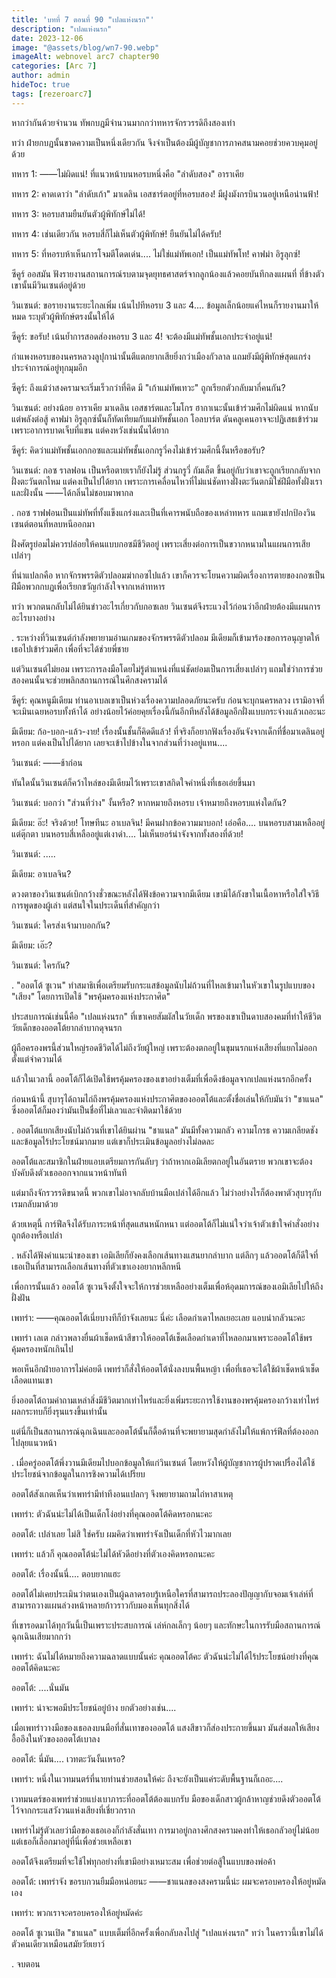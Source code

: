 ```yaml
---
title: 'บทที่ 7 ตอนที่ 90 "เปลแห่งนรก"'
description: "เปลแห่งนรก"
date: 2023-12-06
image: "@assets/blog/wn7-90.webp"
imageAlt: webnovel arc7 chapter90
categories: [Arc 7]
author: admin
hideToc: true
tags: [rezeroarc7]
---
```

หากว่ากันด้วยจำนวน ทัพกบฎมีจำนวนมากกว่าทหารจักรวรรดิถึงสองเท่า

ทว่า ฝ่ายกบฏนั้นขาดความเป็นหนึ่งเดียวกัน จึงจำเป็นต้องมีผู้บัญชาการภาคสนามคอยช่วยควบคุมอยู่ด้วย

ทหาร 1: ――ไม่ผิดแน่! ที่แนวหน้าบนหอรบหนึ่งคือ "ลำดับสอง" อาราเคีย

ทหาร 2: คาดเดาว่า "ลำดับเก้า" มาเดลิน เอสชาร์ตอยู่ที่หอรบสอง! มีฝูงมังกรบินวนอยู่เหนือน่านฟ้า!

ทหาร 3: หอรบสามยืนยันตัวผู้พิทักษ์ไม่ได้!

ทหาร 4: เช่นเดียวกัน หอรบสี่ก็ไม่เห็นตัวผู้พิทักษ์! ยืนยันไม่ได้ครับ!

ทหาร 5: ที่หอรบห้าเห็นการโจมตีโดดเด่น.... ไม่ใช่แม่ทัพเอก! เป็นแม่ทัพโท! คาฟม่า อิรูลุกซ์!

ซีคูร์ ออสมัน ฟังรายงานสถานการณ์รบตามจุดยุทธศาสตร์จากลูกน้องแล้วคอยบันทึกลงแผนที่ ที่ข้างตัวเขานั้นมีวินเซนต์อยู่ด้วย

วินเซนต์: ขอรายงานระยะไกลเพิ่ม เน้นไปทีหอรบ 3 และ 4.... ข้อมูลเล็กน้อยแค่ไหนก็รายงานมาให้หมด ระบุตัวผู้พิทักษ์ตรงนั้นให้ได้

ซีคูร์: ขอรับ! เน้นย้ำการสอดส่องหอรบ 3 และ 4! จะต้องมีแม่ทัพชั้นเอกประจำอยู่แน่!

กำแพงหอรบของนครหลวงลูปุกาน่านั้นตีแตกยากเสียยิ่งกว่าเมืองกัวลาล แถมยังมีผู้พิทักษ์สุดแกร่งประจำการณ์อยู่ทุกมุมอีก

ซีคูร์: ถึงแม้ว่าสงครามจะเริ่มเร็วกว่าที่คิด มี "เก้าแม่ทัพเทวะ" ถูกเรียกตัวกลับมากี่คนกัน?

วินเซนต์: อย่างน้อย อาราเคีย มาเดลิน เอสชาร์ตและโมโกร ฮากาเนะนั้นเข้าร่วมศึกไม่ผิดแน่ หากนับแต่พลังต่อสู้ คาฟม่า อิรูลุกซ์นั้นก็ทัดเทียมกับแม่ทัพชั้นเอก โอลบาร์ต ดันคลูเคนอาจจะปฏิเสธเข้าร่วมเพราะอาการบาดเจ็บที่แขน แต่คงหวังเช่นนั้นได้ยาก

ซีคูร์: คิดว่าแม่ทัพชั้นเอกกอซและแม่ทัพชั้นเอกกรูวี่คงไม่เข้าร่วมศึกนี้งั้นหรือขอรับ?

วินเซนต์: กอซ ราลฟอน เป็นหรือตายเราก็ยังไม่รู้ ส่วนกรูวี่ กัมเล็ต ขึ้นอยู่กับว่าเขาจะถูกเรียกกลับจากฝั่งตะวันตกไหม แต่คงเป็นไปได้ยาก เพราะการเคลื่อนไหวที่ไม่แน่ชัดทางฝั่งตะวันตกมิใช่ฝีมือทั้งฝั่งเราและฝั่งนั้น ――ได้กลิ่นไม่ชอบมาพากล

.
กอซ ราฟฟอนเป็นแม่ทัพที่ทั้งแข็งแกร่งและเป็นที่เคารพนับถือของเหล่าทหาร แถมเขายังปกป้องวินเซนต์ตอนที่หลบหนีออกมา

ฝั่งศัตรูย่อมไม่ควรปล่อยให้คนแบบกอซมีชีวิตอยู่ เพราะเสี่ยงต่อการเป็นขวากหนามในแผนการเสียเปล่าๆ

ที่น่าแปลกคือ หากจักรพรรดิตัวปลอมฆ่ากอซไปแล้ว เขาก็ควรจะโยนความผิดเรื่องการตายของกอซเป็นฝีมือพวกกบฏเพื่อเรียกขวัญกำลังใจจากเหล่าทหาร

ทว่า พวกตนกลับไม่ได้ยินข่าวอะไรเกี่ยวกับกอซเลย วินเซนต์จึงระแวงไว้ก่อนว่าอีกฝ่ายต้องมีแผนการอะไรบางอย่าง

.
ระหว่างที่วินเซนต์กำลังพยายามอ่านเกมของจักรพรรดิตัวปลอม มีเดียมก็เข้ามาร้องขอการอนุญาตให้เธอไปเข้าร่วมศึก เพื่อที่จะได้ช่วยพี่ชาย

แต่วินเซนต์ไม่ยอม เพราะการลงมือโดยไม่รู้ตำแหน่งที่แน่ชัดย่อมเป็นการเสี่ยงเปล่าๆ แถมใช่ว่าการช่วยสองคนนั้นจะช่วยพลิกสถานการณ์ในศึกสงครามได้

ซีคูร์: คุณหนูมีเดียม ท่านอาเบลเขาเป็นห่วงเรื่องความปลอดภัยนะครับ ก่อนจะบุกนครหลวง เรามิอาจที่จะเมินเฉยหอรบทั้งห้าได้ อย่างน้อยไว้ค่อยคุยเรื่องนี้กันอีกทีหลังได้ข้อมูลอีกฝั่งแบบกระจ่างแล้วเถอะนะ

มีเดียม: ก้อ-บอก-แล้ว-งาย! เรื่องนั้นชั้นก็คิดดีแล้ว! ที่จริงก็อยากฟังเรื่องอันจังจากเด็กที่ชื่อมาเดลินอยู่หรอก แต่คงเป็นไปได้ยาก เลยจะเข้าไปข้างในจากส่วนที่ว่างอยู่แทน....

วินเซนต์: ――ช้าก่อน

ทันใดนั้นวินเซนต์ก็คว้าไหล่ของมีเดียมไว้เพราะเขาสกิดใจคำหนึ่งที่เธอเอ่ยขึ้นมา

วินเซนต์: บอกว่า "ส่วนที่ว่าง" งั้นหรือ? หากหมายถึงหอรบ เจ้าหมายถึงหอรบแห่งใดกัน?

มีเดียม: อ๊ะ! จริงด้วย! โทษทีนะ อาเบลจิน! มีคนฝากข้อความมาบอก! เอ่อคือ.... บนหอรบสามเหลืออยู่แต่ตุ๊กตา บนหอรบสี่เหลืออยู่แต่เงาดำ.... ไม่เห็นยอร์น่าจังจากทั้งสองที่ด้วย!

วินเซนต์: .....

มีเดียม: อาเบลจิน?

ดวงตาของวินเซนต์เบิกกว้างชั่วขณะหลังได้ฟังข้อความจากมีเดียม เขามิได้กังขาในเนื้อหาหรือใส่ใจวิธีการพูดของผู้เล่า แต่สนใจในประเด็นที่สำคัญกว่า

วินเซนต์: ใครส่งเจ้ามาบอกกัน?

มีเดียม: เอ๊ะ?

วินเซนต์: ใครกัน?

.
"ออตโต้ ซูเวน" ทำสมาธิเพื่อเตรียมรับกระแสข้อมูลนับไม่ถ้วนที่ไหลเข้ามาในหัวเขาในรูปแบบของ "เสียง" โดยการเปิดใช้ "พรคุ้มครองแห่งประกาศิต"

ประสบการณ์เช่นนี้คือ "เปลแห่งนรก" ที่เขาเคยสัมผัสในวัยเด็ก พรของเขาเป็นดาบสองคมที่ทำให้ชีวิตวัยเด็กของออตโต้ยากลำบากดุจนรก

ผู้ถือครองพรนี้ส่วนใหญ่รอดชีวิตได้ไม่ถึงวัยผู้ใหญ่ เพราะต้องตกอยู่ในขุมนรกแห่งเสียงที่แยกไม่ออกตั้งแต่จำความได้

แล้วในเวลานี้ ออตโต้ก็ได้เปิดใช้พรคุ้มครองของเขาอย่างเต็มที่เพื่อดึงข้อมูลจากเปลแห่งนรกอีกครั้ง

ก่อนหน้านี้ สุบารุได้ถามไถ่ถึงพรคุ้มครองแห่งประกาศิตของออตโต้และตั้งชื่อเล่นให้กับมันว่า "ชาแนล" ซึ่งออตโต้ก็มองว่ามันเป็นชื่อที่ไม่เลวและจำติดมาใช้ด้วย

.
ออตโต้แยกเสียงนับไม่ถ้วนที่เขาได้ยินผ่าน "ชาแนล" มันมีทั้งความกลัว ความโกรธ ความเกลียดชังและข้อมูลไร้ประโยชน์มากมาย แต่เขาก็ประเมินข้อมูลอย่างไม่ลดละ

ออตโต้และสมาชิกในฝ่ายแอบเตรียมการกันลับๆ ว่าถ้าหากเอมิเลียตกอยู่ในอันตราย พวกเขาจะต้องบังคับดึงตัวเธอออกจากแนวหน้าทันที

แต่มาถึงจักรวรรดิขนาดนี้ พวกเขาไม่อาจกลับบ้านมือเปล่าได้อีกแล้ว ไม่ว่าอย่างไรก็ต้องพาตัวสุบารุกับเรมกลับมาด้วย

ด้วยเหตุนี้ การ์ฟีลจึงได้รับภาระหน้าที่สุดแสนหนักหนา แต่ออตโต้ก็ไม่แน่ใจว่าเจ้าตัวเข้าใจคำสั่งอย่างถูกต้องหรือเปล่า

.
หลังได้ฟังคำแนะนำของเขา เอมิเลียก็ยังคงเลือกเส้นทางแสนยากลำบาก แต่ลึกๆ แล้วออตโต้ก็ดีใจที่เธอเป็นที่สามารถเลือกเส้นทางที่ตัวเขาเองอยากหลีกหนี

เพื่อการนั้นแล้ว ออตโต้ ซูเวนจึงตั้งใจจะให้การช่วยเหลืออย่างเต็มเพื่อห้อุดมการณ์ของเอมิเลียไปให้ถึงฝั่งฝัน

เพทร่า: ――คุณออตโต้เนี่ยบางทีก็บ้าจังเลยนะ นี่ค่ะ เลือดกำเดาไหลเยอะเลย แอบน่ากลัวนะคะ

เพทร่า เลเต กล่าวพลางยื่นผ้าเช็ดหน้าสีขาวให้ออตโต้เช็ดเลือดกำเดาที่ไหลอกมาเพราะออตโต้ใช้พรคุ้มครองหนักเกินไป

พอเห็นอีกฝ่ายอาการไม่ค่อยดี เพทร่าก็สั่งให้ออตโต้นั่งลงบนพื้นหญ้า เพื่อที่เธอจะได้ใช้ผ้าเช็ดหน้าเช็ดเลือดแทนเขา

ยิ่งออตโต้ถามคำถามเหล่าสิ่งมีชีวิตมากเท่าไหร่และยิ่งเพิ่มระยะการใช้งานของพรคุ้มครองกว้างเท่าไหร่ ผลกระทบก็ยิ่งรุนแรงขึ้นเท่านั้น

แต่นี่ก็เป็นสถานการณ์ฉุกเฉินและออตโต้นั้นก็ดื้อด้านที่จะพยายามสุดกำลังไม่ให้แพ้การ์ฟีลที่ต้องออกไปลุยแนวหน้า

.
เมื่อครู่ออตโต้พึ่งวานมีเดียมไปบอกข้อมูลให้แก่วินเซนต์ โดยหวังให้ผู้บัญชาการผู้ปราดเปรื่องได้ใช้ประโยชน์จากข้อมูลในการชิงความได้เปรียบ

ออตโต้สังเกตเห็นว่าเพทร่ามีท่าทีงอนแปลกๆ จึงพยายามถามไถ่หาสาเหตุ

เพทร่า: ตัวฉันน่ะไม่ได้เป็นเด็กโง่อย่างที่คุณออตโต้คิดหรอกนะคะ

ออตโต้: เปล่าเลย ไม่สิ ใช่ครับ ผมคิดว่าเพทร่าจังเป็นเด็กที่หัวไวมากเลย

เพทร่า: แล้วก็ คุณออตโต้น่ะไม่ได้หัวดีอย่างที่ตัวเองคิดหรอกนะคะ

ออตโต้: เรื่องนั้นนี่.... ตอบยากแฮะ

ออตโต้ไม่เคยประเมินว่าตนเองเป็นผู้ฉลาดรอบรู้เหนือใครที่สามารถประลองปัญญากับจอมเจ้าเล่ห์ที่สามารถวางแผนล่วงหน้าหลายก้าวราวกับมองเห็นทุกสิ่งได้

ที่เขารอดมาได้ทุกวันนี้เป็นเพราะประสบการณ์ เล่ห์กลเล็กๆ น้อยๆ และทักษะในการรับมือสถานการณ์ฉุกเฉินเสียมากกว่า

เพทร่า: ฉันไม่ได้หมายถึงความฉลาดแบบนั้นค่ะ คุณออตโต้คะ ตัวฉันน่ะไม่ได้ไร้ประโยชน์อย่างที่คุณออตโต้คิดนะคะ

ออตโต้: ....นั่นมัน

เพทร่า: น่าจะพอมีประโยชน์อยู่บ้าง ยกตัวอย่างเช่น....

เมื่อเพทร่าวางมือของเธอลงบนมือที่สั่นเทาของออตโต้ แสงสีขาวก็ส่องประกายขึ้นมา มันส่งผลให้เสียงอื้ออึงในหัวของออตโต้เบาลง

ออตโต้: นี่มัน.... เวทตะวันงั้นเหรอ?

เพทร่า: หนึ่งในเวทมนตร์ที่นายท่านช่วยสอนให้ค่ะ ถึงจะยังเป็นแค่ระดับพื้นฐานก็เถอะ....

เวทมนตร์ของเพทร่าช่วยแบ่งเบาภาระที่ออตโต้ต้องแบกรับ มือของเด็กสาวผู้กล้าหาญช่วยดึงตัวออตโต้ไว้จากกระแสวังวนแห่งเสียงที่เชี่ยวกราก

เพทร่าไม่รู้ตัวเลยว่ามือของเธอเองก็กำลังสั่นเทา การมาอยู่กลางศึกสงครามคงทำให้เธอกลัวอยู่ไม่น้อย แต่เธอก็เลือกมาอยู่ที่นี่เพื่อช่วยเหลือเขา

ออตโต้จึงเตรียมที่จะใช้ไพ่ทุกอย่างที่เขามีอย่างเหมาะสม เพื่อช่วยต่อสู้ในแบบของพ่อค้า

ออตโต้: เพทร่าจัง ขอรบกวนยืมมือหน่อยนะ ――ชาแนลของสงครามนี้น่ะ ผมจะครอบครองให้อยู่หมัดเอง

เพทร่า: พวกเราจะครอบครองให้อยู่หมัดค่ะ

ออตโต้ ซูเวนเปิด "ชาแนล" แบบเต็มที่อีกครั้งเพื่อกลับลงไปสู่ "เปลแห่งนรก" ทว่า ในคราวนี้เขาไม่ได้ตัวคนเดียวเหมือนสมัยวัยเยาว์

.
จบตอน
